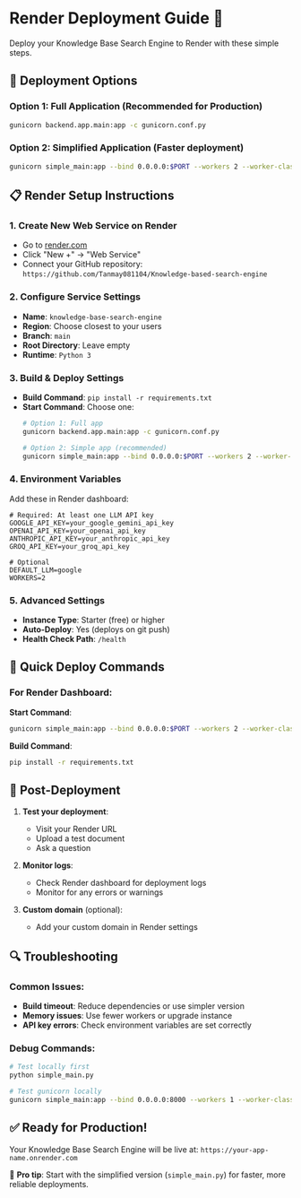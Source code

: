 # Render Deployment Guide 🚀

Deploy your Knowledge Base Search Engine to Render with these simple steps.

## 🔧 **Deployment Options**

### Option 1: Full Application (Recommended for Production)
```bash
gunicorn backend.app.main:app -c gunicorn.conf.py
```

### Option 2: Simplified Application (Faster deployment)
```bash
gunicorn simple_main:app --bind 0.0.0.0:$PORT --workers 2 --worker-class uvicorn.workers.UvicornWorker
```

## 📋 **Render Setup Instructions**

### 1. **Create New Web Service on Render**
- Go to [render.com](https://render.com)
- Click "New +" → "Web Service"
- Connect your GitHub repository: `https://github.com/Tanmay081104/Knowledge-based-search-engine`

### 2. **Configure Service Settings**
- **Name**: `knowledge-base-search-engine`
- **Region**: Choose closest to your users
- **Branch**: `main`
- **Root Directory**: Leave empty
- **Runtime**: `Python 3`

### 3. **Build & Deploy Settings**
- **Build Command**: `pip install -r requirements.txt`
- **Start Command**: Choose one:
  ```bash
  # Option 1: Full app
  gunicorn backend.app.main:app -c gunicorn.conf.py
  
  # Option 2: Simple app (recommended)
  gunicorn simple_main:app --bind 0.0.0.0:$PORT --workers 2 --worker-class uvicorn.workers.UvicornWorker --timeout 120
  ```

### 4. **Environment Variables**
Add these in Render dashboard:
```env
# Required: At least one LLM API key
GOOGLE_API_KEY=your_google_gemini_api_key
OPENAI_API_KEY=your_openai_api_key
ANTHROPIC_API_KEY=your_anthropic_api_key
GROQ_API_KEY=your_groq_api_key

# Optional
DEFAULT_LLM=google
WORKERS=2
```

### 5. **Advanced Settings**
- **Instance Type**: Starter (free) or higher
- **Auto-Deploy**: Yes (deploys on git push)
- **Health Check Path**: `/health`

## 🚀 **Quick Deploy Commands**

### For Render Dashboard:
**Start Command**:
```bash
gunicorn simple_main:app --bind 0.0.0.0:$PORT --workers 2 --worker-class uvicorn.workers.UvicornWorker --timeout 120
```

**Build Command**:
```bash
pip install -r requirements.txt
```

## 📱 **Post-Deployment**

1. **Test your deployment**:
   - Visit your Render URL
   - Upload a test document
   - Ask a question

2. **Monitor logs**:
   - Check Render dashboard for deployment logs
   - Monitor for any errors or warnings

3. **Custom domain** (optional):
   - Add your custom domain in Render settings

## 🔍 **Troubleshooting**

### Common Issues:
- **Build timeout**: Reduce dependencies or use simpler version
- **Memory issues**: Use fewer workers or upgrade instance
- **API key errors**: Check environment variables are set correctly

### Debug Commands:
```bash
# Test locally first
python simple_main.py

# Test gunicorn locally
gunicorn simple_main:app --bind 0.0.0.0:8000 --workers 1 --worker-class uvicorn.workers.UvicornWorker
```

## ✅ **Ready for Production!**

Your Knowledge Base Search Engine will be live at:
`https://your-app-name.onrender.com`

🎯 **Pro tip**: Start with the simplified version (`simple_main.py`) for faster, more reliable deployments.